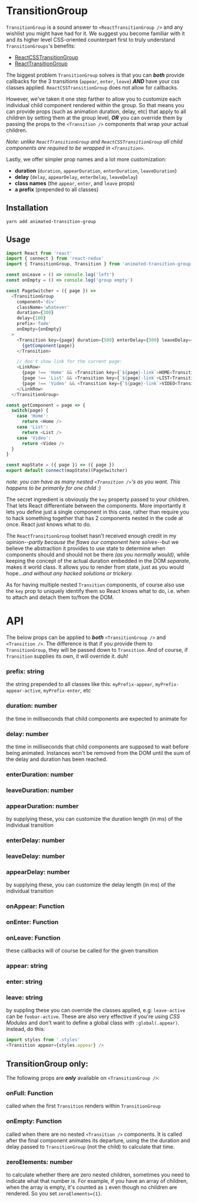 # TransitionGroup

`TransitionGroup` is a sound answer to `<ReactTransitionGroup />` and any wishlist you might have had for it. 
We suggest you become familiar with it and its higher level CSS-oriented counterpart first to truly understand `TransitionGroups`'s benefits:

* [ReactCSSTransitionGroup](https://facebook.github.io/react/docs/animation.html)
* [ReactTransitionGroup](https://facebook.github.io/react/docs/animation.html#low-level-api-reacttransitiongroup)


The biggest problem `TransitionGroup` solves is that you can ***both*** provide callbacks for the 3 transitions (`appear`, `enter`, `leave`) ***AND***
have your css classes applied. `ReactCSSTransitionGroup` does not allow for callbacks.

However, we've taken it one step farther to allow you to customize each individual child component rendered within the group. So that
means you can provide props (such as animation duration, delay, etc) that apply to all children by setting them at the group level,
***OR*** you can override them by passing the props to the `<Transition />` components that wrap your actual children. 

*Note: unlike `ReactTransitionGroup`
and `ReactCSSTransitionGroup` all child components are required to be wrapped in `<Transition>`.*

Lastly, we offer simpler prop names and a lot more customization:

* **duration** (`duration`, `appearDuration`, `enterDuration`, `leaveDuration`)
* **delay** (`delay`, `appearDelay`, `enterDelay`, `leaveDelay`)
* **class names** (the `appear`, `enter`, and `leave` props)
* **a prefix** (prepended to all classes)

## Installation
```yarn add animated-transition-group```


## Usage

```javascript
import React from 'react'
import { connect } from 'react-redux'
import { TransitionGroup, Transition } from 'animated-transition-group'

const onLeave = () => console.log('left')
const onEmpty = () => console.log('group empty')

const PageSwitcher = ({ page }) =>
  <TransitionGroup 
    component='div'
    className='whatever'
    duration={300}
    delay={100}
    prefix='fade'
    onEmpty={onEmpty}
  >
    <Transition key={page} duration={500} enterDelay={500} leaveDelay={0} onLeave={onLeave}>
      {getComponent(page)}
    </Transition>

    // don't show link for the current page:
    <LinkRow>
      {page !== 'Home' && <Transition key={`${page}-link`>HOME<Transition>}
      {page !== 'List' && <Transition key={`${page}-link`>LIST<Transition>}
      {page !== 'Video' && <Transition key={`${page}-link`>VIDEO<Transition>}
    </LinkRow>
  </TransitionGroup>

const getComponent = page => {
  switch(page) {
    case 'Home':  
      return <Home />
    case 'List':  
      return <List />
    case 'Video':  
      return <Video />
  }
}

const mapState = ({ page }) => ({ page })
export default connect(mapState)(PageSwitcher)
```
*note: you can have as many nested `<Transition />`'s as you want. This happens to be primarily for one child :)*

The secret ingredient is obviously the `key` property passed to your children. That lets React differentiate between
the components. More importantly it lets you define just a single component in this case, rather than require you to
hack something together that has 2 components nested in the code at once. React just knows what to do. 

The `ReactTransitionGroup`
toolset hasn't received enough credit in my opinion--*partly because the flaws our component here solves*--but we believe the abstraction
it provides to use state to determine when components should and should not be there *(as you normally would)*, while keeping the concept of the actual 
duration embedded in the DOM *separate*, makes it world class. It allows you to render from state, just as you would hope...*and
without any hacked solutions or trickery.*

As for having multiple nested `Transition` components, of course also use the `key` prop to uniquely identify them so React
knows what to do, i.e. when to attach and detach them to/from the DOM.

# API
The below props can be applied to ***both*** `<TransitionGroup />` and `<Transition />`. The difference is that if
you provide them to `TransitionGroup`, they will be passed down to `Transition`. And of course, if `Transition`
supplies its own, it will override it. duh!

### prefix: string
the string prepended to all classes like this: `myPrefix-appear`, `myPrefix-appear-active`, `myPrefix-enter`, etc

### duration: number
the time in milliseconds that child components are expected to animate for

### delay: number
the time in milliseconds that child components are supposed to wait before being animated. Instances won't be 
removed from the DOM until the sum of the delay and duration has been reached.

### enterDuration: number
### leaveDuration: number
### appearDuration: number
by supplying these, you can customize the duration length (in ms) of the individual transition

### enterDelay: number
### leaveDelay: number
### appearDelay: number
by supplying these, you can customize the delay length (in ms) of the individual transition

### onAppear: Function
### onEnter: Function
### onLeave: Function
these callbacks will of course be called for the given transition

### appear: string
### enter: string
### leave: string
by suppling these you can override the classes applied, e.g: `leave-active` can be `foobar-active`. These are also very
effective if you're using *CSS Modules* and don't want to define a global class with `:global(.appear)`. Instead, do this:

```javascript
import styles from '.styles'
<Transition appear={styles.appear} />
```

## TransitionGroup only:
The following props are ***only*** available on `<TransitionGroup />`:

### onFull: Function
called when the first `Transition` renders within `TransitionGroup`

### onEmpty: Function
called when there are no nested `<Transition />` components. It is called after the final component animates its departure, using
the the duration and delay passed to `TransitionGroup` (not the child) to calculate that time.

### zeroElements: number
to calculate whether there are zero nested children, sometimes you need to indicate what that number is. For example,
if you have an array of children, when the array is empty, it's counted as `1` even though no children are rendered. 
So you set `zeroElements={1}`.
